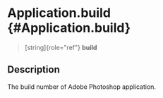 Application.build {#Application.build}
=================

> [string]{role="ref"} **build**

Description
-----------

The build number of Adobe Photoshop application.
